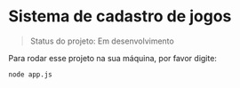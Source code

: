 <h1>Sistema de cadastro de jogos</h1>  

> Status do projeto: Em desenvolvimento

Para rodar esse projeto na sua máquina, por favor digite:

```
node app.js
```
